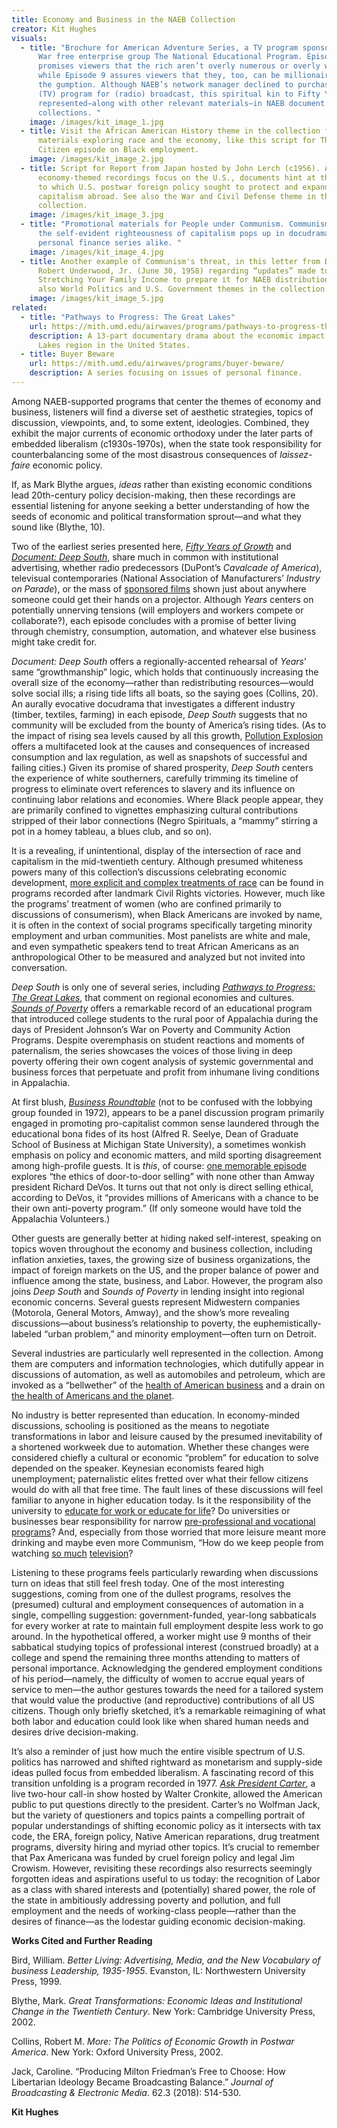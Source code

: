 ```yaml
---
title: Economy and Business in the NAEB Collection
creator: Kit Hughes
visuals:
  - title: "Brochure for American Adventure Series, a TV program sponsored by Cold
      War free enterprise group The National Educational Program. Episode 8
      promises viewers that the rich aren’t overly numerous or overly wealthy,
      while Episode 9 assures viewers that they, too, can be millionaires given
      the gumption. Although NAEB’s network manager declined to purchase the
      (TV) program for (radio) broadcast, this spiritual kin to Fifty Years is
      represented—along with other relevant materials—in NAEB document
      collections. "
    image: /images/kit_image_1.jpg
  - title: Visit the African American History theme in the collection for additional
      materials exploring race and the economy, like this script for The Last
      Citizen episode on Black employment.
    image: /images/kit_image_2.jpg
  - title: Script for Report from Japan hosted by John Lerch (c1956). Although many
      economy-themed recordings focus on the U.S., documents hint at the extent
      to which U.S. postwar foreign policy sought to protect and expand
      capitalism abroad. See also the War and Civil Defense theme in the
      collection.
    image: /images/kit_image_3.jpg
  - title: "Promotional materials for People under Communism. Communism’s threat to
      the self-evident righteousness of capitalism pops up in docudramas and
      personal finance series alike. "
    image: /images/kit_image_4.jpg
  - title: Another example of Communism's threat, in this letter from Don Nelson to
      Robert Underwood, Jr. (June 30, 1958) regarding “updates” made to
      Stretching Your Family Income to prepare it for NAEB distribution. See
      also World Politics and U.S. Government themes in the collection.
    image: /images/kit_image_5.jpg
related:
  - title: "Pathways to Progress: The Great Lakes"
    url: https://mith.umd.edu/airwaves/programs/pathways-to-progress-the-great-lakes/
    description: A 13-part documentary drama about the economic impact of the Great
      Lakes region in the United States.
  - title: Buyer Beware
    url: https://mith.umd.edu/airwaves/programs/buyer-beware/
    description: A series focusing on issues of personal finance.
---
```

Among NAEB-supported programs that center the themes of economy and business, listeners will find a diverse set of aesthetic strategies, topics of discussion, viewpoints, and, to some extent, ideologies. Combined, they exhibit the major currents of economic orthodoxy under the later parts of embedded liberalism (c1930s-1970s), when the state took responsibility for counterbalancing some of the most disastrous consequences of *laissez-faire* economic policy. 

If, as Mark Blythe argues, *ideas* rather than existing economic conditions lead 20th-century policy decision-making, then these recordings are essential listening for anyone seeking a better understanding of how the seeds of economic and political transformation sprout—and what they sound like (Blythe, 10).

Two of the earliest series presented here, *[Fifty Years of Growth](https://mith.umd.edu/airwaves/programs/fifty-years-of-growth)* and *[Document: Deep South](https://mith.umd.edu/airwaves/programs/document-deep-south)*, share much in common with institutional advertising, whether radio predecessors (DuPont’s *Cavalcade of America*), televisual contemporaries (National Association of Manufacturers’ *Industry on Parade*), or the mass of [sponsored films](https://www.filmpreservation.org/dvds-and-books/the-field-guide-to-sponsored-film) shown just about anywhere someone could get their hands on a projector. Although *Years* centers on potentially unnerving tensions (will employers and workers compete or collaborate?), each episode concludes with a promise of better living through chemistry, consumption, automation, and whatever else business might take credit for.  

*Document: Deep South* offers a regionally-accented rehearsal of *Years*’ same “growthmanship” logic, which holds that continuously increasing the overall size of the economy—rather than redistributing resources—would solve social ills; a rising tide lifts all boats, so the saying goes (Collins, 20). An aurally evocative docudrama that investigates a different industry (timber, textiles, farming) in each episode, *Deep South* suggests that no community will be excluded from the bounty of America’s rising tides. (As to the impact of rising sea levels caused by all this growth, [Pollution Explosion](https://archive.mith.umd.edu/airwaves/programs/pollution-explosion) offers a multifaceted look at the causes and consequences of increased consumption and lax regulation, as well as snapshots of successful and failing cities.) Given its promise of shared prosperity, *Deep South* centers the experience of white southerners, carefully trimming its timeline of progress to eliminate overt references to slavery and its influence on continuing labor relations and economies. Where Black people appear, they are primarily confined to vignettes emphasizing cultural contributions stripped of their labor connections (Negro Spirituals, a “mammy” stirring a pot in a homey tableau, a blues club, and so on). 

It is a revealing, if unintentional, display of the intersection of race and capitalism in the mid-twentieth century. Although presumed whiteness powers many of this collection’s discussions celebrating economic development, [more explicit and complex treatments of race](https://archive.mith.umd.edu/airwaves/episode/cpb-aacip-500-nv99b570/) can be found in programs recorded after landmark Civil Rights victories. However, much like the programs’ treatment of women (who are confined primarily to discussions of consumerism), when Black Americans are invoked by name, it is often in the context of social programs specifically targeting minority employment and urban communities. Most panelists are white and male, and even sympathetic speakers tend to treat African Americans as an anthropological Other to be measured and analyzed but not invited into conversation.

*Deep South* is only one of several series, including *[Pathways to Progress: The Great Lakes](https://archive.mith.umd.edu/airwaves/programs/pathways-to-progress-the-great-lakes/)*, that comment on regional economies and cultures. *[Sounds of Poverty](https://mith.umd.edu/airwaves/programs/sounds-of-poverty)* offers a remarkable record of an educational program that introduced college students to the rural poor of Appalachia during the days of President Johnson’s War on Poverty and Community Action Programs. Despite overemphasis on student reactions and moments of paternalism, the series showcases the voices of those living in deep poverty offering their own cogent analysis of systemic governmental and business forces that perpetuate and profit from inhumane living conditions in Appalachia. 

At first blush, *[Business Roundtable](https://mith.umd.edu/airwaves/programs/business-roundtable)* (not to be confused with the lobbying group founded in 1972), appears to be a panel discussion program primarily engaged in promoting pro-capitalist common sense laundered through the educational bona fides of its host (Alfred R. Seelye, Dean of Graduate School of Business at Michigan State University), a sometimes wonkish emphasis on policy and economic matters, and mild sporting disagreement among high-profile guests. It is *this*, of course: [one memorable episode](https://mith.umd.edu/airwaves/episode/cpb-aacip-500-sb3wz61p) explores “the ethics of door-to-door selling” with none other than Amway president Richard DeVos. It turns out that not only is direct selling ethical, according to DeVos, it “provides millions of Americans with a chance to be their own anti-poverty program.” (If only someone would have told the Appalachia Volunteers.)

Other guests are generally better at hiding naked self-interest, speaking on topics woven throughout the economy and business collection, including inflation anxieties, taxes, the growing size of business organizations, the impact of foreign markets on the US, and the proper balance of power and influence among the state, business, and Labor. However, the program also joins *Deep South* and *Sounds of Poverty* in lending insight into regional economic concerns. Several guests represent Midwestern companies (Motorola, General Motors, Amway), and the show’s more revealing discussions—about business’s relationship to poverty, the euphemistically-labeled “urban problem,” and minority employment—often turn on Detroit.

Several industries are particularly well represented in the collection. Among them are computers and information technologies, which dutifully appear in discussions of automation, as well as automobiles and petroleum, which are invoked as a “bellwether” of the [health of American business](https://mith.umd.edu/airwaves/episode/cpb-aacip-500-1v5bh30v/) and a drain on [the health of Americans and the planet](https://mith.umd.edu/airwaves/episode/cpb-aacip-500-1c1tjn53/).

No industry is better represented than education. In economy-minded discussions, schooling is positioned as the means to negotiate transformations in labor and leisure caused by the presumed inevitability of a shortened workweek due to automation. Whether these changes were considered chiefly a cultural or economic “problem” for education to solve depended on the speaker. Keynesian economists feared high unemployment; paternalistic elites fretted over what their fellow citizens would do with all that free time. The fault lines of these discussions will feel familiar to anyone in higher education today. Is it the responsibility of the university to [educate for work or educate for life](https://mith.umd.edu/airwaves/episode/cpb-aacip-500-833n124z/)? Do universities or businesses bear responsibility for narrow [pre-professional and vocational programs](https://mith.umd.edu/airwaves/episode/cpb-aacip-500-m32n9z3q/)? And, especially from those worried that more leisure meant more drinking and maybe even more Communism, “How do we keep people from watching [so much](https://mith.umd.edu/airwaves/episode/cpb-aacip-500-833n124z/) [television](https://mith.umd.edu/airwaves/episode/cpb-aacip-500-8p5vbs03/)?

Listening to these programs feels particularly rewarding when discussions turn on ideas that still feel fresh today. One of the most interesting suggestions, coming from one of the dullest programs, resolves the (presumed) cultural and employment consequences of automation in a single, compelling suggestion: government-funded, year-long sabbaticals for every worker at rate to maintain full employment despite less work to go around. In the hypothetical offered, a worker might use 9 months of their sabbatical studying topics of professional interest (construed broadly) at a college and spend the remaining three months attending to matters of personal importance. Acknowledging the gendered employment conditions of his period—namely, the difficulty of women to accrue equal years of service to men—the author gestures towards the need for a tailored system that would value the productive (and reproductive) contributions of all US citizens. Though only briefly sketched, it’s a remarkable reimagining of what both labor and education could look like when shared human needs and desires drive decision-making.

It’s also a reminder of just how much the entire visible spectrum of U.S. politics has narrowed and shifted rightward as monetarism and supply-side ideas pulled focus from embedded liberalism. A fascinating record of this transition unfolding is a program recorded in 1977. *[Ask President Carter](https://mith.umd.edu/airwaves/episode/cpb-aacip-500-pz51m96p/)*, a live two-hour call-in show hosted by Walter Cronkite, allowed the American public to put questions directly to the president. Carter’s no Wolfman Jack, but the variety of questioners and topics paints a compelling portrait of popular understandings of shifting economic policy as it intersects with tax code, the ERA, foreign policy, Native American reparations, drug treatment programs, diversity hiring and myriad other topics. It’s crucial to remember that Pax Americana was funded by cruel foreign policy and legal Jim Crowism. However, revisiting these recordings also resurrects seemingly forgotten ideas and aspirations useful to us today: the recognition of Labor as a class with shared interests and (potentially) shared power, the role of the state in ambitiously addressing poverty and pollution, and full employment and the needs of working-class people—rather than the desires of finance—as the lodestar guiding economic decision-making.

**Works Cited and Further Reading**

Bird, William. *Better Living: Advertising, Media, and the New Vocabulary of business Leadership, 1935-1955*. Evanston, IL: Northwestern University Press, 1999.

Blythe, Mark. *Great Transformations: Economic Ideas and Institutional Change in the Twentieth Century*. New York: Cambridge University Press, 2002.

Collins, Robert M. *More: The Politics of Economic Growth in Postwar America*. New York: Oxford University Press, 2002.

Jack, Caroline. “Producing Milton Friedman’s Free to Choose: How Libertarian Ideology Became Broadcasting Balance.” *Journal of Broadcasting & Electronic Media*. 62.3 (2018): 514-530.

**Kit Hughes**